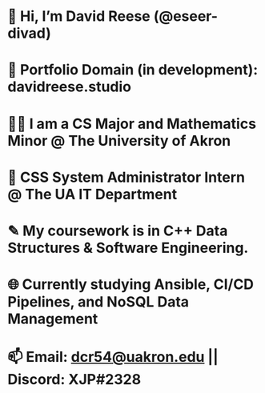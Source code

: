 # 👋 Hi, I’m David Reese (@eseer-divad)
# 👀 Portfolio Domain (in development): davidreese.studio
# 🧑‍🎓 I am a CS Major and Mathematics Minor @ The University of Akron
# 👔 CSS System Administrator Intern @ The UA IT Department
# ✎ My coursework is in C++ Data Structures & Software Engineering.
# 🌐 Currently studying Ansible, CI/CD Pipelines, and NoSQL Data Management
# 📫 Email: dcr54@uakron.edu || Discord: XJP#2328
<!---
eseer-divad/eseer-divad is a ✨ special ✨ repository because its `README.md` (this file) appears on your GitHub profile.
You can click the Preview link to take a look at your changes.
--->
